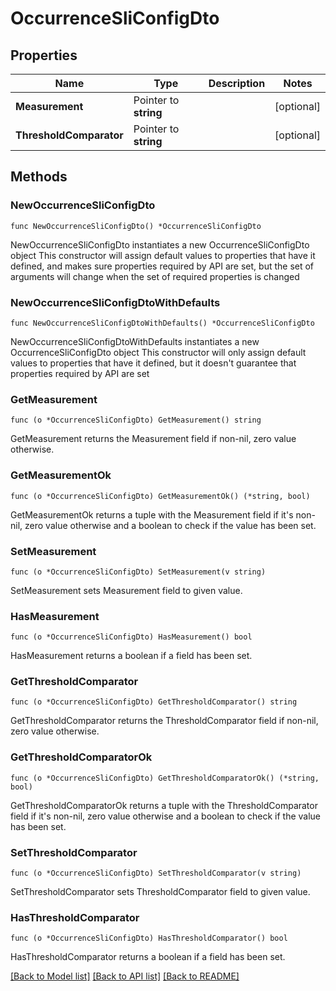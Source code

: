 # OccurrenceSliConfigDto

## Properties

Name | Type | Description | Notes
------------ | ------------- | ------------- | -------------
**Measurement** | Pointer to **string** |  | [optional] 
**ThresholdComparator** | Pointer to **string** |  | [optional] 

## Methods

### NewOccurrenceSliConfigDto

`func NewOccurrenceSliConfigDto() *OccurrenceSliConfigDto`

NewOccurrenceSliConfigDto instantiates a new OccurrenceSliConfigDto object
This constructor will assign default values to properties that have it defined,
and makes sure properties required by API are set, but the set of arguments
will change when the set of required properties is changed

### NewOccurrenceSliConfigDtoWithDefaults

`func NewOccurrenceSliConfigDtoWithDefaults() *OccurrenceSliConfigDto`

NewOccurrenceSliConfigDtoWithDefaults instantiates a new OccurrenceSliConfigDto object
This constructor will only assign default values to properties that have it defined,
but it doesn't guarantee that properties required by API are set

### GetMeasurement

`func (o *OccurrenceSliConfigDto) GetMeasurement() string`

GetMeasurement returns the Measurement field if non-nil, zero value otherwise.

### GetMeasurementOk

`func (o *OccurrenceSliConfigDto) GetMeasurementOk() (*string, bool)`

GetMeasurementOk returns a tuple with the Measurement field if it's non-nil, zero value otherwise
and a boolean to check if the value has been set.

### SetMeasurement

`func (o *OccurrenceSliConfigDto) SetMeasurement(v string)`

SetMeasurement sets Measurement field to given value.

### HasMeasurement

`func (o *OccurrenceSliConfigDto) HasMeasurement() bool`

HasMeasurement returns a boolean if a field has been set.

### GetThresholdComparator

`func (o *OccurrenceSliConfigDto) GetThresholdComparator() string`

GetThresholdComparator returns the ThresholdComparator field if non-nil, zero value otherwise.

### GetThresholdComparatorOk

`func (o *OccurrenceSliConfigDto) GetThresholdComparatorOk() (*string, bool)`

GetThresholdComparatorOk returns a tuple with the ThresholdComparator field if it's non-nil, zero value otherwise
and a boolean to check if the value has been set.

### SetThresholdComparator

`func (o *OccurrenceSliConfigDto) SetThresholdComparator(v string)`

SetThresholdComparator sets ThresholdComparator field to given value.

### HasThresholdComparator

`func (o *OccurrenceSliConfigDto) HasThresholdComparator() bool`

HasThresholdComparator returns a boolean if a field has been set.


[[Back to Model list]](../README.md#documentation-for-models) [[Back to API list]](../README.md#documentation-for-api-endpoints) [[Back to README]](../README.md)


